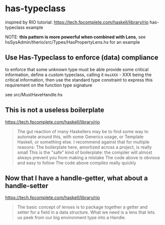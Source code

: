 # has-typeclass

inspired by RIO tutorial: <https://tech.fpcomplete.com/haskell/library/rio>
has-typeclass example

NOTE: **this pattern is more powerful when combined with Lens**, see
hsSysAdmin/therio/src/Types/HasPropertyLens.hs for an example

## Use Has-Typeclass to enforce (data) compliance

to enforce that some unknown type must be able provide some critical
information, define a custom typeclass, calling it `HasXXX` - XXX
being the critical information, then use the standard type constraint
to express this requirement on the function type signature

see src/MustHaveHandle.hs

## This is not a useless boilerplate

<https://tech.fpcomplete.com/haskell/library/rio>

> The gut reaction of many Haskellers may be to find some way to automate around this, with some Generics usage, or Template Haskell, or something else. I recommend against that for multiple reasons:
> The boilerplate here, amortized across a project, is really small
> This is the "safe" kind of boilerplate: the compiler will almost always prevent you from making a mistake
> The code above is obvious and easy to follow
> The code above compiles really quickly

## Now that I have a handle-getter, what about a handle-setter

<https://tech.fpcomplete.com/haskell/library/rio>

> The basic concept of lenses is to package together a getter and setter for a field in a data structure.
> What we need is a lens that lets us peek from our big environment type into a Handle.
